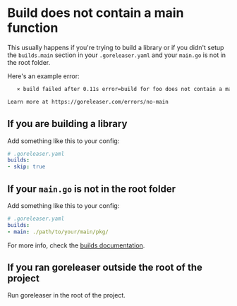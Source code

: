 # Build does not contain a main function

This usually happens if you're trying to build a library or if you didn't setup the `builds.main` section in your `.goreleaser.yaml` and your `main.go` is not in the root folder.

Here's an example error:

```sh
   ⨯ build failed after 0.11s error=build for foo does not contain a main function

Learn more at https://goreleaser.com/errors/no-main
```

## If you are building a library

Add something like this to your config:

```yaml
# .goreleaser.yaml
builds:
- skip: true
```

## If your `main.go` is not in the root folder

Add something like this to your config:

```yaml
# .goreleaser.yaml
builds:
- main: ./path/to/your/main/pkg/
```

For more info, check the [builds documentation](/customization/build/).

## If you ran goreleaser outside the root of the project

Run goreleaser in the root of the project.
